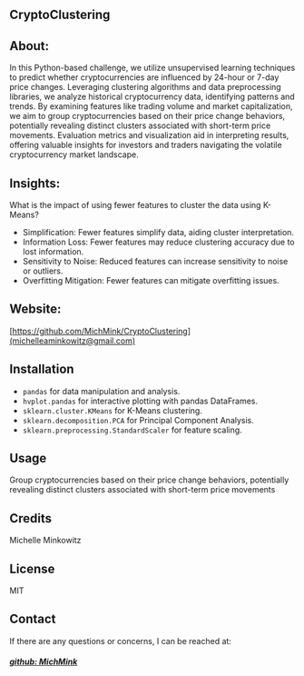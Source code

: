 ## CryptoClustering
## About:

In this Python-based challenge, we utilize unsupervised learning techniques to predict whether cryptocurrencies are influenced by 24-hour or 7-day price changes. Leveraging clustering algorithms and data preprocessing libraries, we analyze historical cryptocurrency data, identifying patterns and trends. By examining features like trading volume and market capitalization, we aim to group cryptocurrencies based on their price change behaviors, potentially revealing distinct clusters associated with short-term price movements. Evaluation metrics and visualization aid in interpreting results, offering valuable insights for investors and traders navigating the volatile cryptocurrency market landscape.

## Insights: 
What is the impact of using fewer features to cluster the data using K-Means?

- Simplification: Fewer features simplify data, aiding cluster interpretation.
- Information Loss: Fewer features may reduce clustering accuracy due to lost information.
- Sensitivity to Noise: Reduced features can increase sensitivity to noise or outliers.
- Overfitting Mitigation: Fewer features can mitigate overfitting issues.

## Website: 
[https://github.com/MichMink/CryptoClustering](michelleaminkowitz@gmail.com)

## Installation
- `pandas` for data manipulation and analysis.
- `hvplot.pandas` for interactive plotting with pandas DataFrames.
- `sklearn.cluster.KMeans` for K-Means clustering.
- `sklearn.decomposition.PCA` for Principal Component Analysis.
- `sklearn.preprocessing.StandardScaler` for feature scaling.

## Usage
Group cryptocurrencies based on their price change behaviors, potentially revealing distinct clusters associated with short-term price movements

## Credits
Michelle Minkowitz

## License
MIT


## Contact
If there are any questions or concerns, I can be reached at:
##### [github: MichMink](https://github.com/MichMink)
